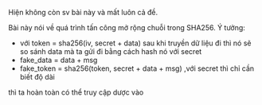 
Hiện không còn sv bài này và mất luôn cả đề.

Bài này nói về quá trình tấn công mở rộng chuỗi trong SHA256.
Ý tưởng:
+ với token = sha256(iv, secret + data) sau khi truyền dữ liệu đi thì nó sẽ so sánh data mà ta gửi đi bằng cách hash nó với secret
+ fake_data = data + msg
+ fake_token = sha256(token, secret + data + msg) ,với secret thì chỉ cần biết độ dài

thì ta hoàn toàn có thể truy cập dược vào
